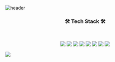 ![header](https://capsule-render.vercel.app/api?type=slice&color=auto&text=Kang%Min%Ho&animation=fadeIn)

<h3 align="center"><b>🛠 Tech Stack 🛠</b></h3>
</br>
<p align="center">
<img src="https://img.shields.io/badge/Python-3766AB?style=flat-square&logo=Python&logoColor=white"/></a> <img src="https://img.shields.io/badge/Java-007396?style=flat-square&logo=Python&logoColor=white"/></a> <img src="https://img.shields.io/badge/JavaScript-F7DF1E?style=flat-square&logo=Python&logoColor=white"/></a> <img src="https://img.shields.io/badge/Node.js-339933?style=flat-square&logo=Python&logoColor=white"/></a>  <img src="https://img.shields.io/badge/Visual Studio Code-007ACC?style=flat-square&logo=Python&logoColor=white"/></a>  <img src="https://img.shields.io/badge/C Sharp-239120?style=flat-square&logo=Python&logoColor=white"/></a> <a href="https://ko.wikipedia.org/wiki/C_(%ED%94%84%EB%A1%9C%EA%B7%B8%EB%9E%98%EB%B0%8D_%EC%96%B8%EC%96%B4)" target="_blank"><img src="https://img.shields.io/badge/C-A8B9CC?style=flat-square&logo=C&logoColor=white"/></a> <img src="https://img.shields.io/badge/C++-00599C?style=flat-square&logo=Python&logoColor=white"/></a> 
</p>


 <img src="https://img.shields.io/badge/Razer-00FF00?style=flat-square&logo=Python&logoColor=white"/></a>
